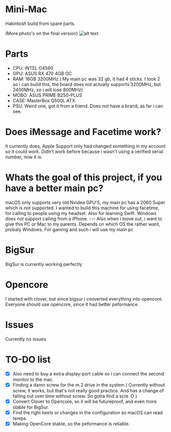 # Mini-Mac
Hakintosh build from spare parts.

(More photo's on the final version)
![alt text](https://github.com/Remco17/Mini-Mac/blob/main/IMG_1015.JPEG)
# Parts
- CPU: INTEL G4560
- GPU: ASUS RX 470 4GB OC
- RAM: 16GB 3200MHz ( My main pc was 32 gb, it had 4 sticks. I took 2 so i can build this, the board does not actually supports 3200MHz, but 2400MHz, so i will lose 800MHz)
- MOBO: ASUS PRIME B250-PLUS
- CASE: MasterBox Q500L ATX
- PSU: Weird one, got it from a friend. Does not have a brand, as far i can see.
# Does iMessage and Facetime work?
It currently does, Apple Support only had changed something in my account so it could work. Didn't work before because i wasn't using a verified serial number, now it is. 
# Whats the goal of this project, if you have a better main pc?
macOS only supports very old Nvidea GPU'S, my main pc has a 2060 Super which is not supported. I wanted to build this machine for using facetime, for calling to people using my headset. Also for learning Swift. Windows does not support calling from a iPhone.  --- Also when i move out, i want to give this PC or Mac to my parents. Depends on which OS the rather want, probaly Windows. 
For gaming and such i will use my main pc
# BigSur
BigSur is currently working perfectly
# Opencore
I started with clover, but since bigsur i converted everything into opencore. Everyone should use opencore, since it had better peformance. 
# Issues
Currently no issues
# TO-DO list
- [X] Also need to buy a extra display-port cable so i can connect the second monitor to the mac. 
- [X] Finding a damn screw for the m.2 drive in the system ( Currently without screw, it works, but that's not really good practice. And has a change of falling out over time without screw. So gotta find a scre :D ) 
- [X] Convert Clover to Opencore, so it will be futureproof, and even more stable for BigSur.
- [X] Find the right kexts or changes in the configuration so macOS can read temps. 
- [X] Making OpenCore stable, so the peformance is reliable.
